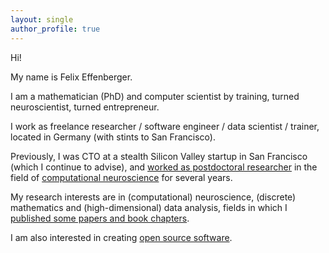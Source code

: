 ```yaml
---
layout: single
author_profile: true
---
```


Hi!

My name is Felix Effenberger.

I am a mathematician (PhD) and computer scientist by training, turned neuroscientist, turned entrepreneur.

I work as freelance researcher / software engineer / data scientist / trainer, located in Germany (with stints to San Francisco).

Previously, I was CTO at a stealth Silicon Valley startup in San 
Francisco (which I continue to advise), and [worked as postdoctoral researcher](/cv) in the field of [computational neuroscience](/research) for several years.

My research interests are in (computational) neuroscience, (discrete) mathematics and (high-dimensional) data analysis, fields in which I [published some papers and book chapters](/research).

I am also interested in creating [open source software](/software).
